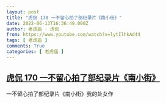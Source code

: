 ```yaml
---
layout: post
title: "虎侃 170 一不留心拍了部纪录片《南小街》"
date: 2022-06-13T16:36:49.000Z
author: 老虎庙 · 虎侃
from: https://www.youtube.com/watch?v=lytIlhkAd44
tags: [ 老虎庙 ]
comments: True
categories: [ 老虎庙 ]
---
```

<!--1655138209000-->
[虎侃 170 一不留心拍了部纪录片《南小街》](https://www.youtube.com/watch?v=lytIlhkAd44)
------

<div>
一不留心拍了部纪录片《南小街》我的处女作
</div>
